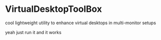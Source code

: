 # VirtualDesktopToolBox
cool lightweight utility to enhance virtual desktops in multi-monitor setups

yeah just run it and it works
